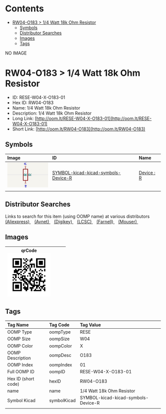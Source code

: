 



Contents
========

* [RW04-O183 > 1/4 Watt 18k Ohm Resistor](#rw04-o183--14-watt-18k-ohm-resistor)
	* [Symbols](#symbols)
	* [Distributor Searches](#distributor-searches)
	* [Images](#images)
	* [Tags](#tags)
  
NO IMAGE  
# RW04-O183 > 1/4 Watt 18k Ohm Resistor

- ID: RESE-W04-X-O183-01
- Hex ID: RW04-O183
- Name: 1/4 Watt 18k Ohm Resistor
- Description: 1/4 Watt 18k Ohm Resistor
- Long Link: [http://oom.lt/RESE-W04-X-O183-01](http://oom.lt/RESE-W04-X-O183-01)
- Short Link: [http://oom.lt/RW04-O183](http://oom.lt/RW04-O183)

## Symbols
  

|Image|ID|Name|
| :--- | :--- | :--- |
|[![](https://raw.githubusercontent.com/oomlout/oomlout_OOMP_eda_V2/main/SYMBOL/kicad/kicad-symbols/Device/R/image_140.png)](https://github.com/oomlout/oomlout_OOMP_eda_V2/tree/main/SYMBOL/kicad/kicad-symbols/Device/R/)|[SYMBOL-kicad-kicad-symbols-Device-R](https://github.com/oomlout/oomlout_OOMP_eda_V2/tree/main/SYMBOL/kicad/kicad-symbols/Device/R/)|[Device : R](https://github.com/oomlout/oomlout_OOMP_eda_V2/tree/main/SYMBOL/kicad/kicad-symbols/Device/R/)|
||||

## Distributor Searches
  
Links to search for this item (using OOMP name) at various distributors  
[(Aliexpress) ](https://www.aliexpress.com/wholesale?SearchText=11171/4+Watt+18k+Ohm+Resistor)&nbsp;&nbsp;&nbsp;[(Avnet) ](https://www.avnet.com/shop/us/search/1/4+Watt+18k+Ohm+Resistor)&nbsp;&nbsp;&nbsp;[(Digikey) ](https://www.digikey.co.uk/en/products/result?s=1/4+Watt+18k+Ohm+Resistor)&nbsp;&nbsp;&nbsp;[(LCSC) ](https://www.lcsc.com/search?q=1/4+Watt+18k+Ohm+Resistor)&nbsp;&nbsp;&nbsp;[(Farnell) ](https://uk.farnell.com/search?st=1/4+Watt+18k+Ohm+Resistor)&nbsp;&nbsp;&nbsp;[(Mouser) ](https://www.mouser.com/c/?q=1/4+Watt+18k+Ohm+Resistor)&nbsp;&nbsp;&nbsp;
## Images
  

|qrCode<br>[![](https://raw.githubusercontent.com/oomlout/oomlout_OOMP_parts_V2/main/RESE/W04/X/O183/01/qrCode_140.png)](https://github.com/oomlout/oomlout_OOMP_parts_V2/tree/main/RESE/W04/X/O183/01/qrCode.png)||||
| :---: | :---: | :---: | :---: |

## Tags
  

|Tag Name|Tag Code|Tag Value|
| :--- | :--- | :--- |
|OOMP Type|oompType|RESE|
|OOMP Size|oompSize|W04|
|OOMP Color|oompColor|X|
|OOMP Description|oompDesc|O183|
|OOMP Index|oompIndex|01|
|Full OOMP ID|oompID|RESE-W04-X-O183-01|
|Hex ID (short code)|hexID|RW04-O183|
|name|name|1/4 Watt 18k Ohm Resistor|
|Symbol Kicad|symbolKicad|SYMBOL-kicad-kicad-symbols-Device-R|
||||
